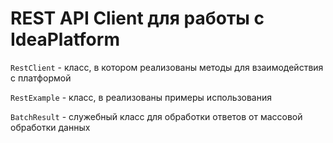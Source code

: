# REST API Client для работы с IdeaPlatform
`RestClient` - класс, в котором реализованы методы для взаимодействия с платформой

`RestExample` - класс, в реализованы примеры использования

`BatchResult` - служебный класс для обработки ответов от массовой обработки данных
